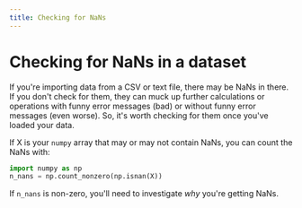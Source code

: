 ```yaml
---
title: Checking for NaNs
---
```


# Checking for NaNs in a dataset

If you're importing data from a CSV or text file, there may be NaNs in there. If you don't check for them,
they can muck up further calculations or operations with funny error messages (bad) or without funny error messages
(even worse). So, it's worth checking for them once you've loaded your data.

If X is your `numpy` array that may or may not contain NaNs, you can count the NaNs with:

```python
import numpy as np
n_nans = np.count_nonzero(np.isnan(X))
```

If `n_nans` is non-zero, you'll need to investigate _why_ you're getting NaNs.
